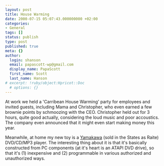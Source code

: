 ```yaml
---
layout: post
title: House Warming
date: 2000-07-15 05:07:43.000000000 +02:00
categories:
- General
tags: []
status: publish
type: post
published: true
meta: {}
author:
  login: shanson
  email: papascott-wp@gmail.com
  display_name: PapaScott
  first_name: Scott
  last_name: Hanson
# excerpt: !ruby/object:Hpricot::Doc
  # options: {}
---
```

<p>At work we held a 'Carribean House Warming' party for employees and invited guests, including Mama and Christopher, who even earned a few brownie points by schmoozing with the CEO.  Christopher held out for 3 hours, quite good actually, considering the loud music and poor accoustics. The company even announced that it might even start making money this year.</p>
<p>Meanwhile, at home my new toy is a <a href="http://hardware.mp3.com/hardware/individual/home/2383.html">Yamakawa</a> (sold in the States as Raite) DVD/CD/MP3 player. The interesting thing about it is that it's basically constructed from PC components (at it's heart is an ATAPI DVD drive), so that it's (1) inexpensive and (2) programmable in various authorized and unauthorized ways.</p>
